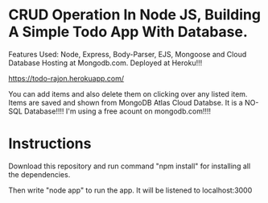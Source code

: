 # CRUD Operation In Node JS, Building A Simple Todo App With Database.

Features Used: Node, Express, Body-Parser, EJS, Mongoose and Cloud Database Hosting at Mongodb.com.
Deployed at Heroku!!!

https://todo-rajon.herokuapp.com/

You can add items and also delete them on clicking over any listed item. Items are saved and shown from MongoDB Atlas Cloud Databse. It is a NO-SQL Database!!!!
I'm using a free acount on mongodb.com!!!!

# Instructions

Download this repository and run command "npm install" for installing all the dependencies.

Then write "node app" to run the app. It will be listened to localhost:3000